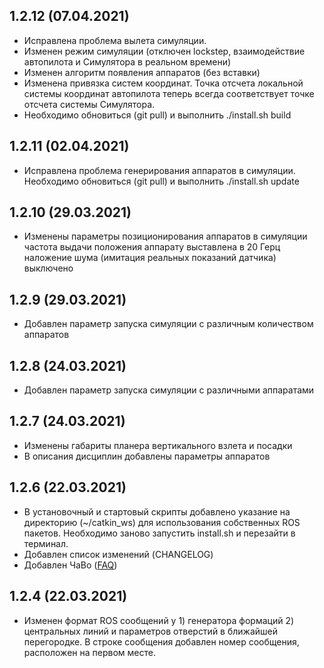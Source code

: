 1.2.12 (07.04.2021)
-----------------
* Исправлена проблема вылета симуляции.
* Изменен режим симуляции (отключен lockstep, взаимодействие автопилота и Симулятора в реальном времени)
* Изменен алгоритм появления аппаратов (без вставки)
* Изменена привязка систем координат. Точка отсчета локальной системы координат автопилота теперь всегда соответствует точке отсчета системы Симулятора.
* Необходимо обновиться (git pull) и выполнить ./install.sh build

1.2.11 (02.04.2021)
-----------------
* Исправлена проблема генерирования аппаратов в симуляции.
 Необходимо обновиться (git pull) и выполнить ./install.sh update

1.2.10 (29.03.2021)
-----------------
* Изменены параметры позиционирования аппаратов в симуляции
частота выдачи положения аппарату выставлена в 20 Герц
наложение шума (имитация реальных показаний датчика) выключено

1.2.9 (29.03.2021)
-----------------
* Добавлен параметр запуска симуляции с различным количеством аппаратов

1.2.8 (24.03.2021)
-----------------
* Добавлен параметр запуска симуляции с различными аппаратами

1.2.7 (24.03.2021)
-----------------
* Изменены габариты планера вертикального взлета и посадки
* В описания дисциплин добавлены параметры аппаратов

1.2.6 (22.03.2021)
-----------------
* В установочный и стартовый скрипты добавлено указание на директорию (~/catkin_ws) для использования собственных ROS пакетов.
Необходимо заново запустить install.sh и перезайти в терминал.
* Добавлен список изменений (CHANGELOG)
* Добавлен ЧаВо ([FAQ](https://github.com/acsl-mipt/drone-games/blob/main/.resources/FAQ.md))

1.2.4 (22.03.2021)
-----------------
* Изменен формат ROS сообщений у 1) генератора формаций 2) центральных линий и параметров отверстий в ближайшей перегородке.
В строке сообщения добавлен номер сообщения, расположен на первом месте.
